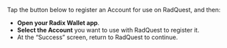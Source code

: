 Tap the button below to register an Account for use on RadQuest, and then:

- **Open your Radix Wallet app**.
- **Select the Account** you want to use with RadQuest to register it.
- At the “Success” screen, return to RadQuest to continue.
